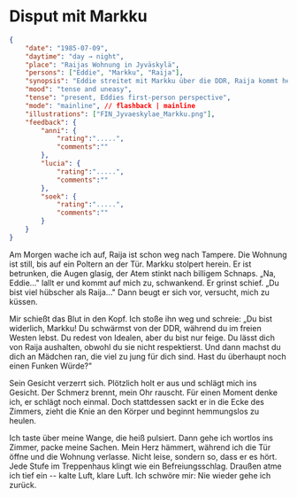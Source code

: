 # Disput mit Markku

```json
{
    "date": "1985-07-09",
    "daytime": "day → night",
    "place": "Raijas Wohnung in Jyväskylä",
    "persons": ["Eddie", "Markku", "Raija"],
    "synopsis": "Eddie streitet mit Markku über die DDR, Raija kommt heim und spürt die Spannungen; nachts hört Eddie den Streit zwischen beiden.",
    "mood": "tense and uneasy",
    "tense": "present, Eddies first-person perspective",
    "mode": "mainline", // flashback | mainline
    "illustrations": ["FIN_Jyvaeskylae_Markku.png"],
    "feedback": {
        "anni": {
            "rating":".....",
            "comments":""
        },
        "lucia": {
            "rating":".....",
            "comments":""
        },
        "soek": {
            "rating":".....",
            "comments":""
        }
    }
}
```

Am Morgen wache ich auf, Raija ist schon weg nach Tampere. Die Wohnung
ist still, bis auf ein Poltern an der Tür. Markku stolpert herein. Er
ist betrunken, die Augen glasig, der Atem stinkt nach billigem Schnaps.
„Na, Eddie..." lallt er und kommt auf mich zu, schwankend. Er grinst
schief. „Du bist viel hübscher als Raija..." Dann beugt er sich vor,
versucht, mich zu küssen.

Mir schießt das Blut in den Kopf. Ich stoße ihn weg und schreie: „Du
bist widerlich, Markku! Du schwärmst von der DDR, während du im freien
Westen lebst. Du redest von Idealen, aber du bist nur feige. Du lässt
dich von Raija aushalten, obwohl du sie nicht respektierst. Und dann
machst du dich an Mädchen ran, die viel zu jung für dich sind. Hast du
überhaupt noch einen Funken Würde?"

Sein Gesicht verzerrt sich. Plötzlich holt er aus und schlägt mich ins
Gesicht. Der Schmerz brennt, mein Ohr rauscht. Für einen Moment denke
ich, er schlägt noch einmal. Doch stattdessen sackt er in die Ecke des
Zimmers, zieht die Knie an den Körper und beginnt hemmungslos zu heulen.

Ich taste über meine Wange, die heiß pulsiert. Dann gehe ich wortlos ins
Zimmer, packe meine Sachen. Mein Herz hämmert, während ich die Tür öffne
und die Wohnung verlasse. Nicht leise, sondern so, dass er es hört.
Jede Stufe im Treppenhaus klingt wie ein
Befreiungsschlag. Draußen atme ich tief ein -- kalte Luft, klare Luft.
Ich schwöre mir: Nie wieder gehe ich zurück.
